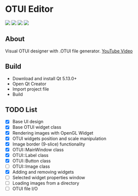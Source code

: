 # OTUI Editor

![](https://img.shields.io/github/stars/Oen44/OTUIEditor) ![](https://img.shields.io/github/forks/Oen44/OTUIEditor) ![](https://img.shields.io/github/downloads/oen44/otuieditor/total) ![](https://img.shields.io/github/issues/Oen44/OTUIEditor)

## About

Visual OTUI designer with .OTUI file generator.
[YouTube Video](https://www.youtube.com/watch?v=CQBn6jFqhlI)

## Build

- Download and install Qt 5.13.0+
- Open Qt Creator
- Import project file
- Build

## TODO List

- [x] Base UI design
- [x] Base OTUI widget class
- [x] Rendering images with OpenGL Widget
- [x] OTUI widgets position and scale manipulation
- [x] Image border (9-slice) functionality
- [X] OTUI::MainWindow class
- [X] OTUI::Label class
- [X] OTUI::Button class
- [ ] OTUI::Image class
- [x] Adding and removing widgets
- [ ] Selected widget properties window
- [ ] Loading images from a directory
- [ ] OTUI file I/O